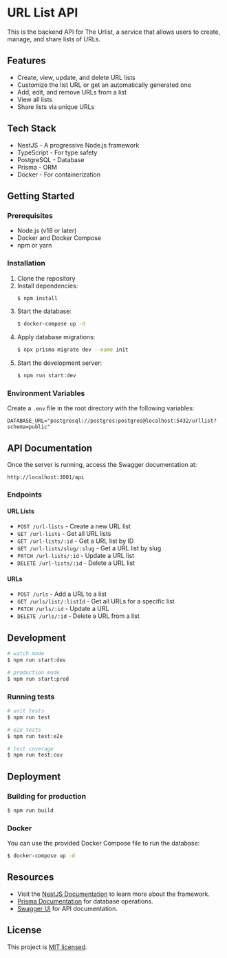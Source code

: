 # URL List API

This is the backend API for The Urlist, a service that allows users to create, manage, and share lists of URLs.

## Features

- Create, view, update, and delete URL lists
- Customize the list URL or get an automatically generated one
- Add, edit, and remove URLs from a list
- View all lists
- Share lists via unique URLs

## Tech Stack

- NestJS - A progressive Node.js framework
- TypeScript - For type safety
- PostgreSQL - Database
- Prisma - ORM
- Docker - For containerization

## Getting Started

### Prerequisites

- Node.js (v18 or later)
- Docker and Docker Compose
- npm or yarn

### Installation

1. Clone the repository
2. Install dependencies:
   ```bash
   $ npm install
   ```
3. Start the database:
   ```bash
   $ docker-compose up -d
   ```
4. Apply database migrations:
   ```bash
   $ npx prisma migrate dev --name init
   ```
5. Start the development server:
   ```bash
   $ npm run start:dev
   ```

### Environment Variables

Create a `.env` file in the root directory with the following variables:

```
DATABASE_URL="postgresql://postgres:postgres@localhost:5432/urllist?schema=public"
```

## API Documentation

Once the server is running, access the Swagger documentation at:
```
http://localhost:3001/api
```

### Endpoints

#### URL Lists

- `POST /url-lists` - Create a new URL list
- `GET /url-lists` - Get all URL lists
- `GET /url-lists/:id` - Get a URL list by ID
- `GET /url-lists/slug/:slug` - Get a URL list by slug
- `PATCH /url-lists/:id` - Update a URL list
- `DELETE /url-lists/:id` - Delete a URL list

#### URLs

- `POST /urls` - Add a URL to a list
- `GET /urls/list/:listId` - Get all URLs for a specific list
- `PATCH /urls/:id` - Update a URL
- `DELETE /urls/:id` - Delete a URL from a list

## Development

```bash
# watch mode
$ npm run start:dev

# production mode
$ npm run start:prod
```

### Running tests

```bash
# unit tests
$ npm run test

# e2e tests
$ npm run test:e2e

# test coverage
$ npm run test:cov
```

## Deployment

### Building for production

```bash
$ npm run build
```

### Docker

You can use the provided Docker Compose file to run the database:

```bash
$ docker-compose up -d
```

## Resources

- Visit the [NestJS Documentation](https://docs.nestjs.com) to learn more about the framework.
- [Prisma Documentation](https://www.prisma.io/docs/) for database operations.
- [Swagger UI](https://swagger.io/tools/swagger-ui/) for API documentation.

## License

This project is [MIT licensed](LICENSE).
